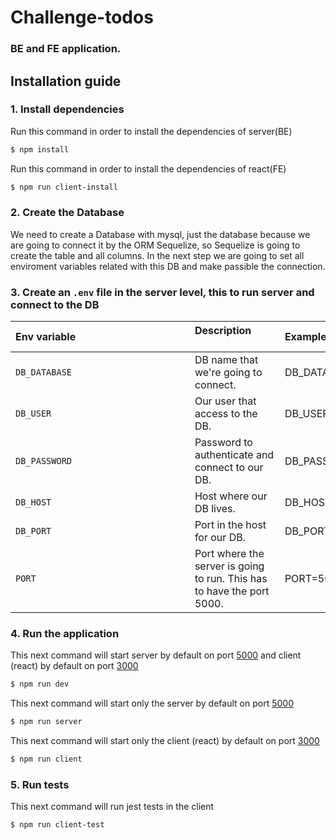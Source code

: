 # Challenge-todos
### BE and FE application.

## Installation guide

### 1. Install dependencies
Run this command in order to install the dependencies of server(BE)
```sh
$ npm install
```

Run this command in order to install the dependencies of react(FE)
```sh
$ npm run client-install
```

### 2. Create the Database
We need to create a Database with mysql, just the database because we are going to connect it by the ORM Sequelize, so Sequelize is going to create the table and all columns. In the next step we are going to set all enviroment variables related with this DB and make passible the connection.

### 3. Create an `.env` file in the server level, this to run server and connect to the DB

| Env variable　　　　　　　　　　　　　| Description 　　　　　　　　| Example |
| :--  | :--         | :--         |
| `DB_DATABASE` | DB name that we're going to connect. | DB_DATABASE=todos
| `DB_USER` | Our user that access to the DB. | DB_USER=root
| `DB_PASSWORD` | Password to authenticate and connect to our DB. | DB_PASSWORD=*****
| `DB_HOST` | Host where our DB lives. | DB_HOST=127.0.0.1
| `DB_PORT` | Port in the host for our DB. | DB_PORT=3306
| `PORT` | Port where the server is going to run. This has to have the port 5000. | PORT=5000

### 4. Run the application

This next command will start server by default on port [5000](http://localhost:5000) and client (react) by default on port [3000](http://localhost:3000)
```sh
$ npm run dev
```

This next command will start only the server by default on port [5000](http://localhost:5000)
```sh
$ npm run server
```

This next command will start only the client (react) by default on port [3000](http://localhost:3000)
```sh
$ npm run client
```

### 5. Run tests
This next command will run jest tests in the client
```sh
$ npm run client-test
```
